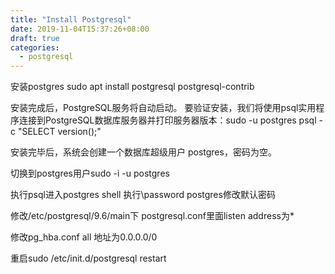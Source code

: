 ```yaml
---
title: "Install Postgresql"
date: 2019-11-04T15:37:26+08:00
draft: true
categories:
  - postgresql
---
```

<!--more-->
安装postgres sudo apt install postgresql postgresql-contrib

安装完成后，PostgreSQL服务将自动启动。 要验证安装，我们将使用psql实用程序连接到PostgreSQL数据库服务器并打印服务器版本：sudo -u postgres
 psql -c "SELECT version();"

安装完毕后，系统会创建一个数据库超级用户 postgres，密码为空。

切换到postgres用户sudo -i -u postgres

执行psql进入postgres shell 执行\password postgres修改默认密码

修改/etc/postgresql/9.6/main下 postgresql.conf里面listen address为*

修改pg_hba.conf all 地址为0.0.0.0/0

重启sudo /etc/init.d/postgresql restart
